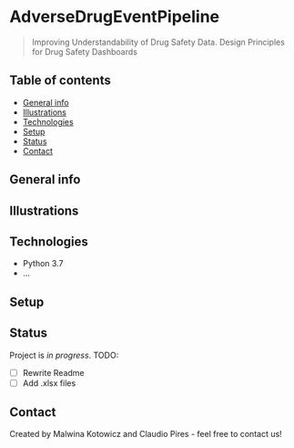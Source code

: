# AdverseDrugEventPipeline
> Improving Understandability of Drug Safety Data. Design Principles for Drug Safety Dashboards


## Table of contents
* [General info](#general-info)
* [Illustrations](#illustrations)
* [Technologies](#technologies)
* [Setup](#setup)
* [Status](#status)
* [Contact](#contact)

## General info


## Illustrations


## Technologies
* Python 3.7
* ...

## Setup

## Status
Project is _in progress_. TODO: 
- [ ] Rewrite Readme
- [ ] Add .xlsx files

## Contact
Created by Malwina Kotowicz and Claudio Pires - feel free to contact us!
